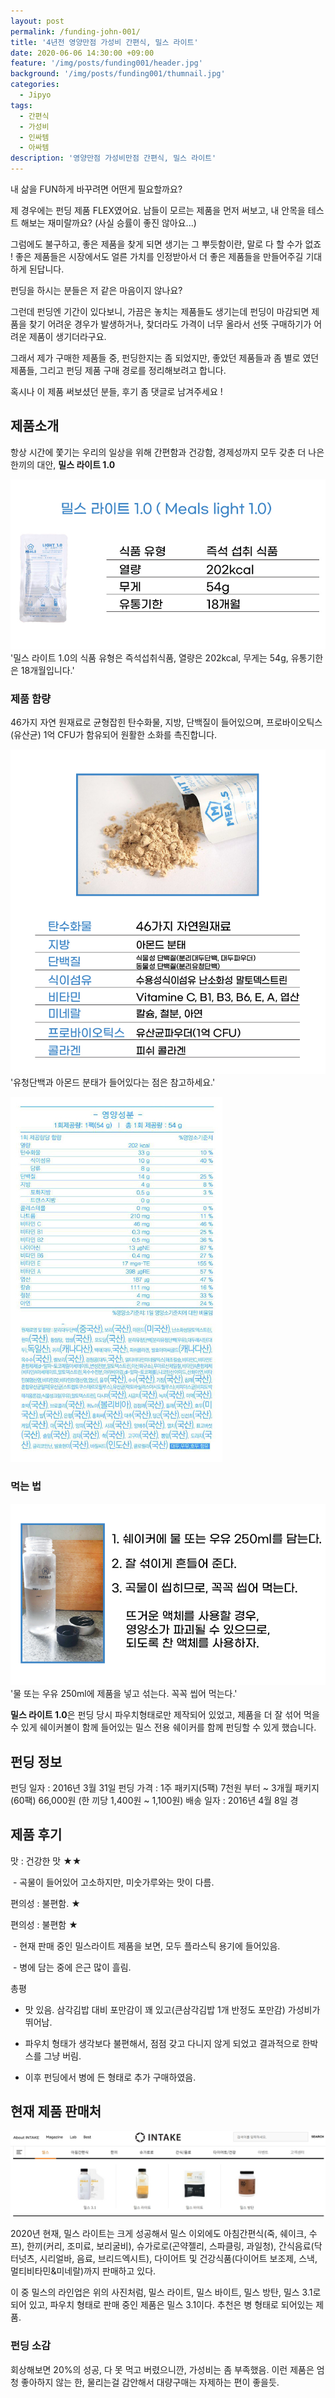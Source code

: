 ```yaml
---
layout: post
permalink: /funding-john-001/
title: '4년전 영양만점 가성비 간편식, 밀스 라이트'
date: 2020-06-06 14:30:00 +09:00
feature: '/img/posts/funding001/header.jpg'
background: '/img/posts/funding001/thumnail.jpg'
categories:
  - Jipyo
tags:
  - 간편식
  - 가성비
  - 인싸템
  - 아싸템
description: '영양만점 가성비만점 간편식, 밀스 라이트'
---
```


 내 삶을 FUN하게 바꾸려면 어떤게 필요할까요?

제 경우에는 펀딩 제품 FLEX였어요. 남들이 모르는 제품을 먼저 써보고, 내 안목을 테스트 해보는 재미랄까요? (사실 승률이 좋진 않아요...)

그럼에도 불구하고, 좋은 제품을 찾게 되면 생기는 그 뿌듯함이란, 말로 다 할 수가 없죠 !
좋은 제품들은 시장에서도 얼른 가치를 인정받아서 더 좋은 제품들을 만들어주길 기대하게 된답니다.

펀딩을 하시는 분들은 저 같은 마음이지 않나요?

그런데 펀딩엔 기간이 있다보니, 가끔은 놓치는 제품들도 생기는데 펀딩이 마감되면 제품을 찾기 어려운 경우가 발생하거나, 찾더라도 가격이 너무 올라서 선뜻 구매하기가 어려운 제품이 생기더라구요.

 그래서 제가 구매한 제품들 중, 펀딩한지는 좀 되었지만, 좋았던 제품들과 좀 별로 였던 제품들, 그리고 펀딩 제품 구매 경로를 정리해보려고 합니다.

 혹시나 이 제품 써보셨던 분들, 후기 좀 댓글로 남겨주세요 !



## 제품소개

 항상 시간에 쫓기는 우리의 일상을 위해 간편함과 건강함, 경제성까지 모두 갖춘 더 나은 한끼의 대안, **밀스 라이트 1.0**

![제품소개](/img/posts/funding001/01.jpg)'밀스 라이트 1.0의 식품 유형은 즉석섭취식품, 열량은 202kcal, 무게는 54g, 유통기한은 18개월입니다.'



### 제품 함량

 46가지 자연 원재료로 균형잡힌 탄수화물, 지방, 단백질이 들어있으며, 프로바이오틱스(유산균) 1억 CFU가 함유되어 원활한 소화를 촉진합니다.

![제품함량](/img/posts/funding001/02.jpg)'유청단백과 아몬드 분태가 들어있다는 점은 참고하세요.'

![원재료함량](/img/posts/funding001/03.jpg)



### 먹는 법

 ![먹는법](/img/posts/funding001/04.jpg)'물 또는 우유 250ml에 제품을 넣고 섞는다. 꼭꼭 씹어 먹는다.'

 **밀스 라이트 1.0**은 펀딩 당시 파우치형태로만 제작되어 있었고, 제품을 더 잘 섞어 먹을 수 있게 쉐이커볼이 함께 들어있는 밀스 전용 쉐이커를 함께 펀딩할 수 있게 했습니다.



 ## 펀딩 정보

펀딩 일자 : 2016년 3월 31일
펀딩 가격 : 1주 패키지(5팩) 7천원 부터 ~ 3개월 패키지(60팩) 66,000원
                   (한 끼당 1,400원 ~ 1,100원)
배송 일자 : 2016년 4월 8일 경



## 제품 후기

맛 : 건강한 맛 ★★

​      - 곡물이 들어있어 고소하지만, 미숫가루와는 맛이 다름.

편의성 : 불편함. ★

편의성 : 불편함 ★

​      - 현재 판매 중인 밀스라이트 제품을 보면, 모두 플라스틱 용기에 들어있음.

​      - 병에 담는 중에 은근 많이 흘림.               

총평

- 맛 있음. 삼각김밥 대비 포만감이 꽤 있고(큰삼각김밥 1개 반정도 포만감) 가성비가 뛰어남.

- 파우치 형태가 생각보다 불편해서, 점점 갖고 다니지 않게 되었고 결과적으로 한박스를 그냥 버림.

- 이후 펀딩에서 병에 든 형태로 추가 구매하였음.



## 현재 제품 판매처

[![밀스 라이트 판매처](/img/posts/funding001/05.jpg)](https://www.shopintake.com/category/meals_light/)

 2020년 현재, 밀스 라이트는 크게 성공해서 밀스 이외에도 아침간편식(죽, 쉐이크, 수프), 한끼(커리, 조미료, 보리굴비), 슈가로로(곤약젤리, 스파클링, 과일청), 간식음료(닥터넛츠, 시리얼바, 음료, 브리드엑시트), 다이어트 및 건강식품(다이어트 보조제, 스낵, 멀티비타민&미네랄)까지 판매하고 있다.

 이 중 밀스의 라인업은 위의 사진처럼, 밀스 라이트, 밀스 바이트, 밀스 방탄, 밀스 3.1로 되어 있고, 파우치 형태로 판매 중인 제품은 밀스 3.1이다. 추천은 병 형태로 되어있는 제품.



### 펀딩 소감

회상해보면 20%의 성공, 다 못 먹고 버렸으니깐, 가성비는 좀 부족했음.
이런 제품은 엄청 좋아하지 않는 한, 물리는걸 감안해서 대량구매는 자제하는 편이 좋을듯.
